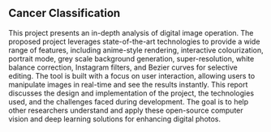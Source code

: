 ## Cancer Classification

This project presents an in-depth analysis of digital image operation. The proposed project leverages state-of-the-art technologies to provide a wide range of features, including anime-style rendering, interactive colourization, portrait mode, grey scale background generation, super-resolution, white balance correction, Instagram filters, and Bezier curves for selective editing. The tool is built with a focus on user interaction, allowing users to manipulate images in real-time and see the results instantly. This report discusses the design and implementation of the project, the technologies used, and the challenges faced during development. The goal is to help other researchers understand and apply these open-source computer vision and deep learning solutions for enhancing digital photos.
